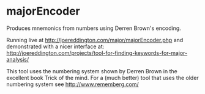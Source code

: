 # majorEncoder
Produces mnemonics from numbers using Derren Brown's encoding.  

Running live at http://joereddington.com/major/majorEncoder.php and demonstrated with a nicer interface at: http://joereddington.com/projects/tool-for-finding-keywords-for-major-analysis/ 



This tool uses the numbering system shown by Derren Brown in the excellent book Trick of the mind. For a (much better) tool that uses the older numbering system see http://www.rememberg.com/





